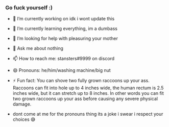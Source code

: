 ### Go fuck yourself :)


- 🔭 I’m currently working on idk i wont update this
- 🌱 I’m currently learning everything, im a dumbass
- 🤔 I’m looking for help with pleasuring your mother
- 💬 Ask me about nothing
- 📫 How to reach me: stansters#9999 on discord
- 😄 Pronouns: he/him/washing machine/big nut
- ⚡ Fun fact: You can shove two fully grown raccoons up your ass. Raccoons can fit into hole up to 4 inches wide, the human rectum is 2.5 inches wide, but it can stretch up to 8 inches. In other words you can fit two grown raccoons up your ass before causing any severe physical damage.

- dont come at me for the pronouns thing its a joke i swear i respect your choices 😅
